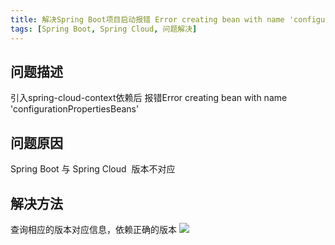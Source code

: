 ```yaml
---
title: 解决Spring Boot项目启动报错 Error creating bean with name 'configurationPropertiesBeans'的问题
tags: [Spring Boot, Spring Cloud, 问题解决]
---
```


## 问题描述

引入spring-cloud-context依赖后 报错Error creating bean with name 'configurationPropertiesBeans'

## 问题原因

Spring Boot 与 Spring Cloud  版本不对应

## 解决方法

查询相应的版本对应信息，依赖正确的版本
![](https://oliver-blog.oss-cn-shenzhen.aliyuncs.com/20240405175210.png)
